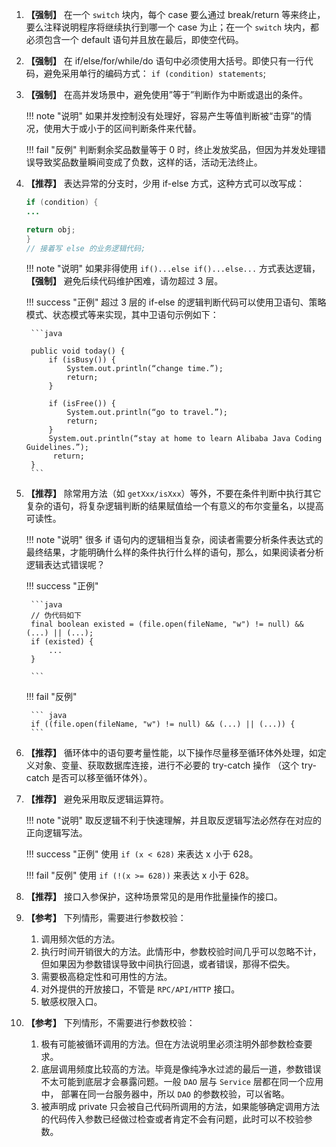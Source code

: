 1. **【强制】**  在一个 `switch` 块内，每个 case 要么通过 break/return 等来终止，要么注释说明程序将继续执行到哪一个 case
为止；在一个 `switch` 块内，都必须包含一个 default 语句并且放在最后，即使空代码。

1. **【强制】**  在 if/else/for/while/do 语句中必须使用大括号。即使只有一行代码，避免采用单行的编码方式：
`if (condition) statements`;

1. **【强制】**  在高并发场景中，避免使用”等于”判断作为中断或退出的条件。

    !!! note "说明"
        如果并发控制没有处理好，容易产生等值判断被“击穿”的情况，使用大于或小于的区间判断条件来代替。

    !!! fail "反例"
        判断剩余奖品数量等于 0 时，终止发放奖品，但因为并发处理错误导致奖品数量瞬间变成了负数，这样的话，活动无法终止。

1. **【推荐】** 表达异常的分支时，少用 if-else 方式，这种方式可以改写成：

    ``` java
    if (condition) {
    ...

    return obj;
    }
    // 接着写 else 的业务逻辑代码;
    ```

    !!! note "说明"
        如果非得使用 `if()...else if()...else...` 方式表达逻辑， **【强制】**  避免后续代码维护困难，请勿超过 3 层。

    !!! success "正例"
        超过 3 层的 if-else 的逻辑判断代码可以使用卫语句、策略模式、状态模式等来实现，其中卫语句示例如下：

        ```java
        
        public void today() {
            if (isBusy()) {
                System.out.println(“change time.”);
                return;
            }
        
            if (isFree()) {
                System.out.println(“go to travel.”);
                return;
            }
            System.out.println(“stay at home to learn Alibaba Java Coding Guidelines.”);
             return;
        }
        ```

1. **【推荐】** 除常用方法（如 `getXxx/isXxx`）等外，不要在条件判断中执行其它复杂的语句，将复杂逻辑判断的结果赋值给一个有意义的布尔变量名，以提高可读性。

    !!! note "说明"
        很多 if 语句内的逻辑相当复杂，阅读者需要分析条件表达式的最终结果，才能明确什么样的条件执行什么样的语句，那么，如果阅读者分析逻辑表达式错误呢？

    !!! success "正例"

        ```java
        // 伪代码如下
        final boolean existed = (file.open(fileName, "w") != null) && (...) || (...);
        if (existed) {
            ...
        }

        ```

    !!! fail "反例"

        ``` java
        if ((file.open(fileName, "w") != null) && (...) || (...)) {
        ```

1. **【推荐】** 循环体中的语句要考量性能，以下操作尽量移至循环体外处理，如定义对象、变量、获取数据库连接，进行不必要的 try-catch 操作
（这个 try-catch 是否可以移至循环体外）。

1. **【推荐】** 避免采用取反逻辑运算符。

    !!! note "说明"
        取反逻辑不利于快速理解，并且取反逻辑写法必然存在对应的正向逻辑写法。

    !!! success "正例"
        使用 `if (x < 628)` 来表达 x 小于 628。

    !!! fail "反例"
        使用 `if (!(x >= 628))` 来表达 x 小于 628。

1. **【推荐】** 接口入参保护，这种场景常见的是用作批量操作的接口。

1. **【参考】** 下列情形，需要进行参数校验：

     1. 调用频次低的方法。
     1. 执行时间开销很大的方法。此情形中，参数校验时间几乎可以忽略不计，但如果因为参数错误导致中间执行回退，或者错误，那得不偿失。
     1. 需要极高稳定性和可用性的方法。
     1. 对外提供的开放接口，不管是 `RPC/API/HTTP` 接口。
     1. 敏感权限入口。

1. **【参考】** 下列情形，不需要进行参数校验：

     1. 极有可能被循环调用的方法。但在方法说明里必须注明外部参数检查要求。
     1. 底层调用频度比较高的方法。毕竟是像纯净水过滤的最后一道，参数错误不太可能到底层才会暴露问题。一般 ``DAO`` 层与 `Service` 层都在同一个应用中，
     部署在同一台服务器中，所以 `DAO` 的参数校验，可以省略。
     1. 被声明成 private 只会被自己代码所调用的方法，如果能够确定调用方法的代码传入参数已经做过检查或者肯定不会有问题，此时可以不校验参数。
